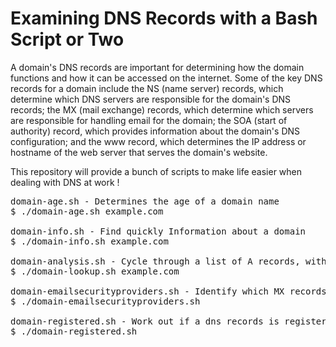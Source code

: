 # Examining DNS Records with a Bash Script or Two

A domain's DNS records are important for determining how the domain functions and how it can be accessed on the internet. Some of the key DNS records for a domain include the NS (name server) records, which determine which DNS servers are responsible for the domain's DNS records; the MX (mail exchange) records, which determine which servers are responsible for handling email for the domain; the SOA (start of authority) record, which provides information about the domain's DNS configuration; and the www record, which determines the IP address or hostname of the web server that serves the domain's website.

This repository will provide a bunch of scripts to make life easier when dealing with DNS at work ! 
<pre>
domain-age.sh - Determines the age of a domain name
$ ./domain-age.sh example.com

domain-info.sh - Find quickly Information about a domain
$ ./domain-info.sh example.com

domain-analysis.sh - Cycle through a list of A records, with custom domain's to see what resolves
$ ./domain-lookup.sh example.com

domain-emailsecurityproviders.sh - Identify which MX recordsfor a domain and who the email security provider is
$ ./domain-emailsecurityproviders.sh

domain-registered.sh - Work out if a dns records is registered and live or not
$ ./domain-registered.sh
</pre>
